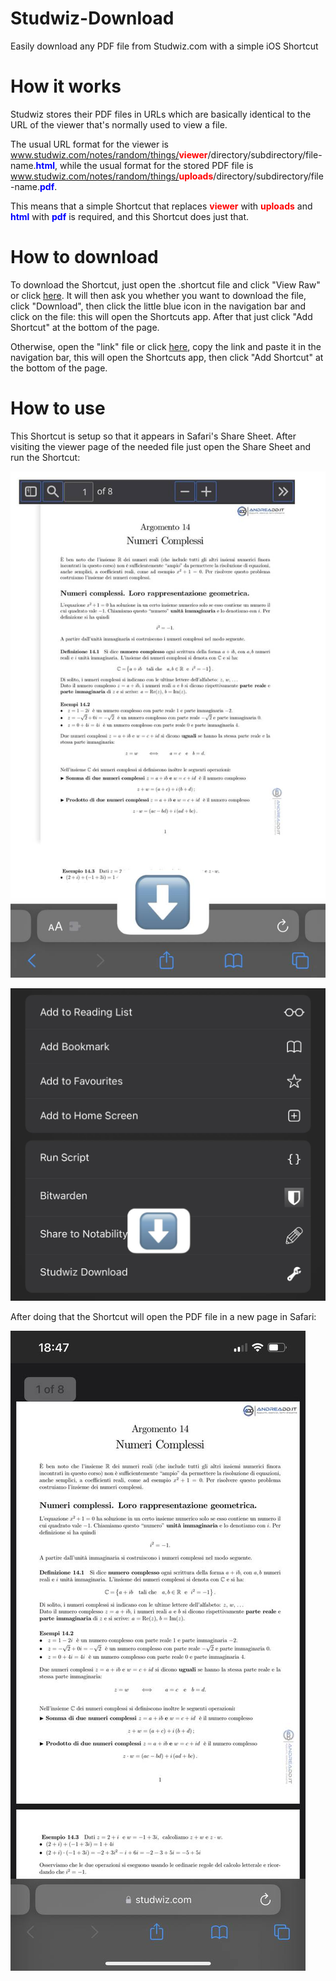 # Studwiz-Download
Easily download any PDF file from Studwiz.com with a simple iOS Shortcut

# How it works
Studwiz stores their PDF files in URLs which are basically identical to the URL of the viewer that's normally used to view a file. 

The usual URL format for the viewer is www.studwiz.com/notes/random/things/<span style="color:red">**viewer**</span>/directory/subdirectory/file-name.<span style="color:blue">**html**</span>, while the usual format for the stored PDF file is www.studwiz.com/notes/random/things/<span style="color:red">**uploads**</span>/directory/subdirectory/file-name.<span style="color:blue">**pdf**</span>.

This means that a simple Shortcut that replaces <span style="color:red">**viewer**</span> with <span style="color:red">**uploads**</span> and <span style="color:blue">**html**</span> with <span style="color:blue">**pdf**</span> is required, and this Shortcut does just that.

# How to download

To download the Shortcut, just open the .shortcut file and click "View Raw" or click [here](https://raw.githubusercontent.com/Andreag00/Studwiz-Download/main/Studwiz-Download.shortcut). It will then ask you whether you want to download the file, click "Download", then click the little blue icon in the navigation bar and click on the file: this will open the Shortcuts app. After that just click "Add Shortcut" at the bottom of the page.

Otherwise, open the "link" file or click [here](https://raw.githubusercontent.com/Andreag00/Studwiz-Download/main/link), copy the link and paste it in the navigation bar, this will open the Shortcuts app, then click "Add Shortcut" at the bottom of the page.

# How to use

This Shortcut is setup so that it appears in Safari's Share Sheet. After visiting the viewer page of the needed file just open the Share Sheet and run the Shortcut:

![An example of the viewer page and how to open the Share Sheet](https://raw.githubusercontent.com/Andreag00/Studwiz-Download/main/README-Screenshots/Viewer-Page.jpg)

![Executing the Shortcut from the Share Sheet](https://raw.githubusercontent.com/Andreag00/Studwiz-Download/main/README-Screenshots/Share-Sheet.jpg)

After doing that the Shortcut will open the PDF file in a new page in Safari:

![Downloaded PDF](https://raw.githubusercontent.com/Andreag00/Studwiz-Download/main/README-Screenshots/Downloaded-PDF.jpg)